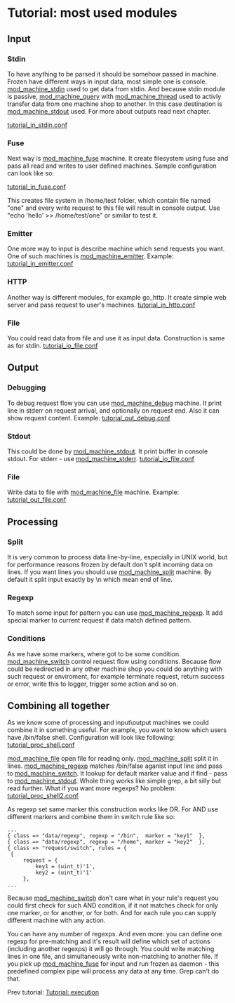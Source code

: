 # Tutorial: most used modules
## Input
### Stdin

To have anything to be parsed it should be somehow passed in machine. Frozen have different ways in input data, most simple one is console.
[mod_machine_stdin][] used to get data from stdin. And because stdin module is passive, [mod_machine_query][] with [mod_machine_thread][] used to activly transfer
data from one machine shop to another. In this case destination is [mod_machine_stdout][] used. For more about outputs read next chapter.

[tutorial_in_stdin.conf][] 

### Fuse

Next way is [mod_machine_fuse][] machine. It create filesystem using fuse and pass all read and writes to user defined machines.
Sample configuration can look like so:

[tutorial_in_fuse.conf][]

This creates file system in /home/test folder, which contain file named "one" and every write request to this file will result in 
console output. Use "echo 'hello' >> /home/test/one" or similar to test it.

### Emitter

One more way to input is describe machine which send requests you want. One of such machines is [mod_machine_emitter][]. Example:
[tutorial_in_emitter.conf][]

### HTTP

Another way is different modules, for example go_http. It create simple web server and pass request to user's machines.
[tutorial_in_http.conf][]

### File

You could read data from file and use it as input data. Construction is same as for stdin.
[tutorial_io_file.conf][]

## Output

### Debugging

To debug request flow you can use [mod_machine_debug][] machine. It print line in stderr on request arrival, and optionally on request end.
Also it can show request content. Example:
[tutorial_out_debug.conf][]

### Stdout

This could be done by [mod_machine_stdout][]. It print buffer in console stdout. For stderr - use [mod_machine_stderr][].
[tutorial_io_file.conf][]

### File

Write data to file with [mod_machine_file][] machine. Example:
[tutorial_out_file.conf][]

## Processing

### Split

It is very common to process data line-by-line, especially in UNIX world, but for performance reasons frozen by default don't split
incoming data on lines. If you want lines you should use [mod_machine_split][] machine. By default it split input exactly by \n which mean
end of line. 

### Regexp

To match some input for pattern you can use [mod_machine_regexp][]. It add special marker to current request if data match defined pattern.

### Conditions

As we have some markers, where got to be some condition. [mod_machine_switch][] control request flow using conditions. Because flow could be
redirected in any other machine shop you could do anything with such request or enviroment, for example terminate request, return success or
error, write this to logger, trigger some action and so on.

## Combining all together

As we know some of processing and input\output machines we could combine it in something useful. For example, you want to know which users have /bin/false shell.
Configuration will look like following:
[tutorial_proc_shell.conf][]

[mod_machine_file][] open file for reading only. [mod_machine_split][] split it in lines.
[mod_machine_regexp][] matches /bin/false aganist input line and pass to [mod_machine_switch][]. It lookup for default marker value and if find - pass
to [mod_machine_stdout][]. Whole thing works like simple grep, a bit silly but read further. What if you want more regexps? No problem:
[tutorial_proc_shell2.conf][]

As regexp set same marker this construction works like OR. For AND use different markers and combine them in switch rule like so:

	...
	{ class => "data/regexp", regexp = "/bin",  marker = "key1"  }, 
	{ class => "data/regexp", regexp = "/home", marker = "key2"  }, 
	{ class => "request/switch", rules = {
	 {  
	     request = {
		     key1 = (uint_t)'1',
		     key2 = (uint_t)'1'
	     },
	...



Because [mod_machine_switch][] don't care what in your rule's request you could first check for such AND condition, if it not matches check
for only one marker, or for another, or for both. And for each rule you can supply different machine with any action. 

You can have any number of regexps. And even more: you can define one regexp for pre-matching and it's result will define which set of actions
(including another regexps) it will go through. You could write matching lines in one file, and simultaneously write non-matching to another file.
If you pick up [mod_machine_fuse][] for input and run frozen as daemon - this predefined complex pipe will process any data at any time. Grep can't do that. 

Prev tutorial: [Tutorial: execution][tutorial_execution]

[mod_machine_stdin]: /doxygen/group__mod__machine__stdin.html
[mod_machine_stdout]: /doxygen/group__mod__machine__stdout.html
[mod_machine_stderr]: /doxygen/group__mod__machine__stderr.html
[mod_machine_query]: /doxygen/group__mod__machine__query.html
[mod_machine_fuse]: /doxygen/group__mod__machine__fuse.html
[mod_machine_split]: /doxygen/group__mod__machine__split.html
[mod_machine_regexp]: /doxygen/group__mod__machine__regexp.html
[mod_machine_debug]: /doxygen/group__mod__machine__debug.html
[mod_machine_switch]: /doxygen/group__mod__machine__switch.html
[mod_machine_file]: /doxygen/group__mod__machine__file.html
[mod_machine_thread]: /doxygen/group__mod__machine__thread.html
[mod_machine_emitter]: /doxygen/group__mod__machine__emitter.html

[tutorial_out_file.conf]: https://github.com/x86-64/frozen/blob/master/examples/tutorial_out_file.conf
[tutorial_in_stdin.conf]: https://github.com/x86-64/frozen/blob/master/examples/tutorial_in_stdin.conf
[tutorial_in_fuse.conf]: https://github.com/x86-64/frozen/blob/master/examples/tutorial_in_fuse.conf
[tutorial_in_emitter.conf]: https://github.com/x86-64/frozen/blob/master/examples/tutorial_in_emitter.conf
[tutorial_in_http.conf]: https://github.com/x86-64/frozen/blob/master/examples/tutorial_in_http.conf
[tutorial_io_file.conf]: https://github.com/x86-64/frozen/blob/master/examples/tutorial_io_file.conf
[tutorial_out_debug.conf]: https://github.com/x86-64/frozen/blob/master/examples/tutorial_out_debug.conf
[tutorial_proc_shell.conf]: https://github.com/x86-64/frozen/blob/master/examples/tutorial_proc_shell.conf
[tutorial_proc_shell.conf]: https://github.com/x86-64/frozen/blob/master/examples/tutorial_proc_shell.conf
[tutorial_proc_shell2.conf]: https://github.com/x86-64/frozen/blob/master/examples/tutorial_proc_shell2.conf
[tutorial_proc_shell3.conf]: https://github.com/x86-64/frozen/blob/master/examples/tutorial_proc_shell3.conf

[tutorial_execution]: tutorial_execution.html

